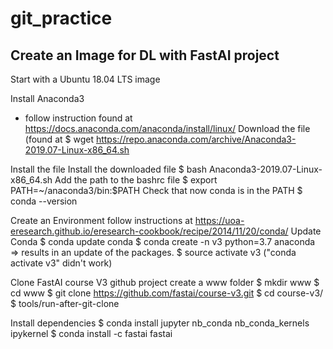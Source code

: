 # git_practice
## Create an Image for DL with FastAI project
Start with a Ubuntu 18.04 LTS image

Install Anaconda3
- follow instruction found at
  https://docs.anaconda.com/anaconda/install/linux/
  Download the file (found at 
  $ wget https://repo.anaconda.com/archive/Anaconda3-2019.07-Linux-x86_64.sh 


Install the file 
  Install the downloaded file
  $ bash Anaconda3-2019.07-Linux-x86_64.sh
  Add the path to the bashrc file 
  $ export PATH=~/anaconda3/bin:$PATH
  Check that now conda is in the PATH
  $ conda --version 

Create an Environment 
  follow instructions at https://uoa-eresearch.github.io/eresearch-cookbook/recipe/2014/11/20/conda/
  Update Conda
  $ conda update conda
  $ conda create -n v3 python=3.7 anaconda
  => results in an update of the packages.
  $ source activate v3 ("conda activate v3" didn't work)


Clone FastAI course V3 github project 
  create a www folder
  $ mkdir www
  $ cd www
  $ git clone https://github.com/fastai/course-v3.git
  $ cd course-v3/
  $ tools/run-after-git-clone

Install dependencies
  $ conda install jupyter nb_conda nb_conda_kernels ipykernel
  $ conda install -c fastai fastai
  
